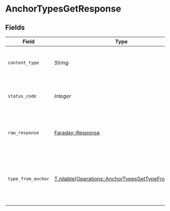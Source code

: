 # AnchorTypesGetResponse


## Fields

| Field                                                                                                          | Type                                                                                                           | Required                                                                                                       | Description                                                                                                    |
| -------------------------------------------------------------------------------------------------------------- | -------------------------------------------------------------------------------------------------------------- | -------------------------------------------------------------------------------------------------------------- | -------------------------------------------------------------------------------------------------------------- |
| `content_type`                                                                                                 | *String*                                                                                                       | :heavy_check_mark:                                                                                             | HTTP response content type for this operation                                                                  |
| `status_code`                                                                                                  | *Integer*                                                                                                      | :heavy_check_mark:                                                                                             | HTTP response status code for this operation                                                                   |
| `raw_response`                                                                                                 | [Faraday::Response](https://www.rubydoc.info/gems/faraday/Faraday/Response)                                    | :heavy_check_mark:                                                                                             | Raw HTTP response; suitable for custom response parsing                                                        |
| `type_from_anchor`                                                                                             | [T.nilable(Operations::AnchorTypesGetTypeFromAnchor)](../../models/operations/anchortypesgettypefromanchor.md) | :heavy_minus_sign:                                                                                             | A successful response that contains the simpleObject sent in the request body                                  |
